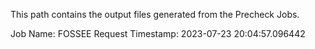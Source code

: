 This path contains the output files generated from the Precheck Jobs.

Job Name: FOSSEE
Request Timestamp: 2023-07-23 20:04:57.096442
